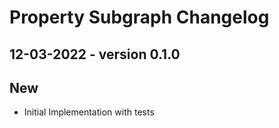 # Property Subgraph Changelog

## 12-03-2022 - version 0.1.0

## New

- Initial Implementation with tests
